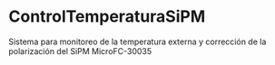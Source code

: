 # ControlTemperaturaSiPM
Sistema para monitoreo de la temperatura externa y corrección de la polarización del SiPM MicroFC-30035
